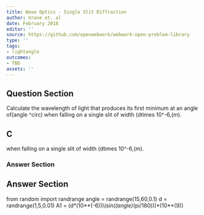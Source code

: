 ```yaml
---
title: Wave Optics - Single Slit Diffraction
author: Urone et. al
date: February 2018
editor: ''
source: https://github.com/openwebwork/webwork-open-problem-library
type: ''
tags:
- lightangle
outcomes:
- TBD
assets: ''
---
```


## Question Section 

Calculate the wavelength of light that produces its first minimum at an angle of(angle ^circ) when falling on a single slit of width (dtimes 10^-6,(m).

## C
when falling on a single slit of width (dtimes 10^-6,(m).
### Answer Section


## Answer Section

from random import randrange
angle = randrange(15,60,0.1)
d = randrange(1,5,0.01)
A1 = (d*(10**(-6)))*(sin((angle)*(pi/180)))*(10**(9))